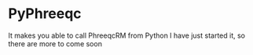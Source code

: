 # PyPhreeqc
It makes you able to call PhreeqcRM from Python
I have just started it, so there are more to come soon
